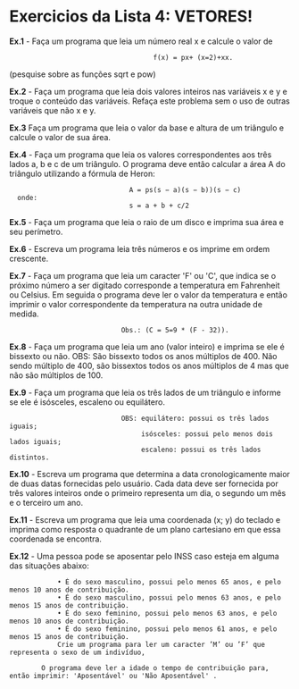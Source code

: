 # Exercicios da Lista 4: VETORES!

**Ex.1** - Faça um programa que leia um número real x e calcule o valor de 

                                        f(x) = px+ (x=2)+xx.
(pesquise sobre as funções sqrt e pow)

**Ex.2** - Faça um programa que leia dois valores inteiros nas variáveis x e y e troque o conteúdo das variáveis. 
           Refaça este problema sem o uso de outras variáveis que não x e y.

**Ex.3** Faça um programa que leia o valor da base e altura de um triângulo e calcule o valor de sua área.
                                         
**Ex.4** - Faça um programa que leia os valores correspondentes aos três lados a, b e c de um
           triângulo. O programa deve então calcular a área A do triângulo utilizando a fórmula de
           Heron:
        
                                  A = ps(s − a)(s − b))(s − c)
      onde:
                                  s = a + b + c/2


**Ex.5** - Faça um programa que leia o raio de um disco e imprima sua área e seu perímetro.

**Ex.6** - Escreva um programa leia três números e os imprime em ordem crescente.

**Ex.7** - Faça um programa que leia um caracter 'F' ou 'C', que indica se o próximo número a ser
           digitado corresponde a temperatura em Fahrenheit ou Celsius. Em seguida o programa
           deve ler o valor da temperatura e então imprimir o valor correspondente da temperatura
           na outra unidade de medida. 
           
                                Obs.: (C = 5=9 * (F - 32)).

**Ex.8** - Faça um programa que leia um ano (valor inteiro) e imprima se ele é bissexto ou não. 
           OBS: São bissexto todos os anos múltiplos de 400. Não sendo múltiplo de 400, são 
           bissextos todos os anos múltiplos de 4 mas que não são múltiplos de 100.

**Ex.9** - Faça um programa que leia os três lados de um triângulo e informe se ele é isósceles,
           escaleno ou equilátero. 
           
                                OBS: equilátero: possui os três lados iguais; 
                                     isósceles: possui pelo menos dois lados iguais; 
                                     escaleno: possui os três lados distintos.

**Ex.10** - Escreva um programa que determina a data cronologicamente maior de duas datas fornecidas 
            pelo usuário. Cada data deve ser fornecida por três valores inteiros onde o primeiro
            representa um dia, o segundo um mês e o terceiro um ano.

**Ex.11** - Escreva um programa que leia uma coordenada (x; y) do teclado e imprima como resposta
            o quadrante de um plano cartesiano em que essa coordenada se encontra.

**Ex.12** - Uma pessoa pode se aposentar pelo INSS caso esteja em alguma das situações abaixo:

                • É do sexo masculino, possui pelo menos 65 anos, e pelo menos 10 anos de contribuição.
                • É do sexo masculino, possui pelo menos 63 anos, e pelo menos 15 anos de contribuição.
                • É do sexo feminino, possui pelo menos 63 anos, e pelo menos 10 anos de contribuição.
                • É do sexo feminino, possui pelo menos 61 anos, e pelo menos 15 anos de contribuição.
                Crie um programa para ler um caracter ’M’ ou ’F’ que representa o sexo de um indivíduo,

            O programa deve ler a idade o tempo de contribuição para, então imprimir: 'Aposentável' ou 'Não Aposentável' .